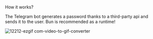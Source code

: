 How it works?

The Telegram bot generates a password thanks to a third-party api and sends it to the user.
Bun is recommended as a runtime!

![12212-ezgif com-video-to-gif-converter](https://github.com/user-attachments/assets/6ce7719c-7095-4473-94ec-a3c42d7800b3)
